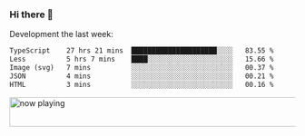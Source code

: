 ### Hi there 👋

Development the last week:
<!--START_SECTION:waka-->

```txt
TypeScript    27 hrs 21 mins  █████████████████████░░░░   83.55 %
Less          5 hrs 7 mins    ████░░░░░░░░░░░░░░░░░░░░░   15.66 %
Image (svg)   7 mins          ░░░░░░░░░░░░░░░░░░░░░░░░░   00.37 %
JSON          4 mins          ░░░░░░░░░░░░░░░░░░░░░░░░░   00.21 %
HTML          3 mins          ░░░░░░░░░░░░░░░░░░░░░░░░░   00.16 %
```

<!--END_SECTION:waka-->

<!--
**JASONPANGGO/jasonpanggo** is a ✨ _special_ ✨ repository because its `README.md` (this file) appears on your GitHub profile.

Here are some ideas to get you started:

- 🔭 I’m currently working on ...
- 🌱 I’m currently learning ...
- 👯 I’m looking to collaborate on ...
- 🤔 I’m looking for help with ...
- 💬 Ask me about ...
- 📫 How to reach me: ...
- 😄 Pronouns: ...
- ⚡ Fun fact: ...
-->

<a href="https://volt.fm/user/q8yd9e79csfr57rt" target="_blank"><img src="https://spotify-badge-egoist.vercel.app/api/now-playing" width="540" height="52" alt="now playing"></a>
